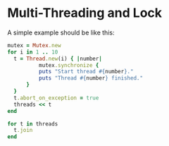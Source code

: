 # Multi-Threading and Lock

A simple example should be like this:

  ```ruby
mutex = Mutex.new
for i in 1 .. 10
	t = Thread.new(i) { |number|
        	mutex.synchronize {
			puts "Start thread #{number}."
			puts "Thread #{number} finished."
		}
	}
	t.abort_on_exception = true
	threads << t
end

for t in threads
	t.join
end
  ```
